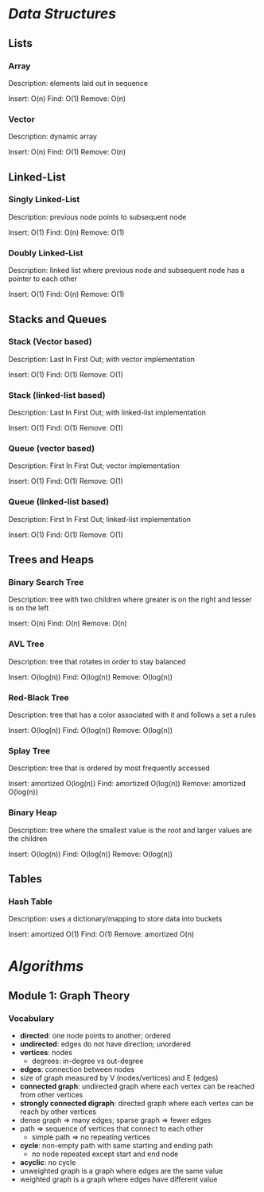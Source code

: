 # ***Data Structures***

## **Lists**

### **Array**

Description: elements laid out in sequence

Insert: O(n)
Find: O(1)
Remove: O(n)

### **Vector**

Description: dynamic array

Insert: O(n)
Find: O(1)
Remove: O(n)

## **Linked-List**

### **Singly Linked-List**

Description: previous node points to subsequent node

Insert: O(1)
Find: O(n)
Remove: O(1)

### **Doubly Linked-List**

Description: linked list where previous node and subsequent node has a pointer to each other

Insert: O(1)
Find: O(n)
Remove: O(1)

## **Stacks and Queues**

### **Stack (Vector based)**

Description: Last In First Out; with vector implementation

Insert: O(1)
Find: O(1)
Remove: O(1)

### **Stack (linked-list based)**

Description: Last In First Out; with linked-list implementation

Insert: O(1)
Find: O(1)
Remove: O(1)

### **Queue (vector based)**

Description: First In First Out; vector implementation

Insert: O(1)
Find: O(1)
Remove: O(1)

### **Queue (linked-list based)**

Description: First In First Out; linked-list implementation

Insert: O(1)
Find: O(1)
Remove: O(1)

## **Trees and Heaps**

### **Binary Search Tree**

Description: tree with two children where greater is on the right and lesser is on the left

Insert: O(n)
Find: O(n)
Remove: O(n)

### **AVL Tree**

Description: tree that rotates in order to stay balanced

Insert: O(log(n))
Find: O(log(n))
Remove: O(log(n))

### **Red-Black Tree**

Description: tree that has a color associated with it and follows a set a rules

Insert: O(log(n))
Find: O(log(n))
Remove: O(log(n))

### **Splay Tree**

Description: tree that is ordered by most frequently accessed

Insert: amortized O(log(n))
Find: amortized O(log(n))
Remove: amortized O(log(n))

### **Binary Heap**

Description: tree where the smallest value is the root and larger values are the children

Insert: O(log(n))
Find: O(log(n))
Remove: O(log(n))

## **Tables**

### **Hash Table**

Description: uses a dictionary/mapping to store data into buckets

Insert: amortized O(1)
Find: O(1)
Remove: amortized O(n)

# ***Algorithms***

## **Module 1: Graph Theory**
### **Vocabulary**

- **directed**: one node points to another; ordered
- **undirected**: edges do not have direction; unordered
- **vertices**: nodes
    - degrees: in-degree vs out-degree
- **edges**: connection between nodes
- size of graph measured by V (nodes/vertices) and E (edges)
- **connected graph**: undirected graph where each vertex can be reached from other vertices
- **strongly connected digraph**: directed graph where each vertex can be reach by other vertices
- dense graph => many edges; sparse graph => fewer edges
- path => sequence of vertices that connect to each other
    - simple path => no repeating vertices
- **cycle**: non-empty path with same starting and ending path
    - no node repeated except start and end node
- **acyclic**: no cycle
- unweighted graph is a graph where edges are the same value
- weighted graph is a graph where edges have different value
